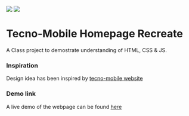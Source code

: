 ![](https://img.shields.io/badge/Inspired-Tecno--Mobile-blue)
![](https://img.shields.io/badge/JS%20Version-ES6-yellow)

# Tecno-Mobile Homepage Recreate

A Class project to demostrate understanding of HTML, CSS & JS.

### Inspiration

Design idea has been inspired by [tecno-mobile website](https://tecno-mobile.com)

### Demo link

A live demo of the webpage can be found [here](https://ChegeBryan.github.io/tecno-mobile-recreate)
